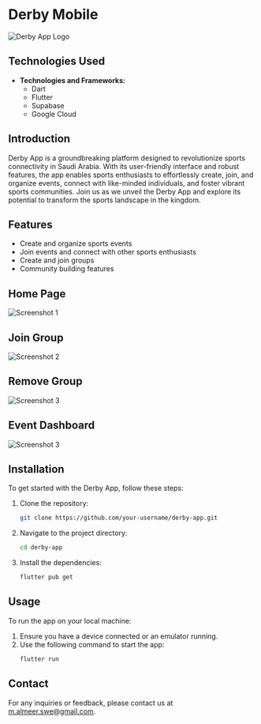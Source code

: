 # Derby Mobile

![Derby App Logo](assets/Derpy-logo.jpeg)

## Technologies Used

-   **Technologies and Frameworks:**
    -   Dart
    -   Flutter
    -   Supabase
    -   Google Cloud

## Introduction

Derby App is a groundbreaking platform designed to revolutionize sports connectivity in Saudi Arabia. With its user-friendly interface and robust features, the app enables sports enthusiasts to effortlessly create, join, and organize events, connect with like-minded individuals, and foster vibrant sports communities. Join us as we unveil the Derby App and explore its potential to transform the sports landscape in the kingdom.

## Features

-   Create and organize sports events
-   Join events and connect with other sports enthusiasts
-   Create and join groups
-   Community building features

## Home Page

![Screenshot 1](assets/screenshot/Home-Page.png)

## Join Group

![Screenshot 2](assets/screenshot/Join-Group.png)

## Remove Group

![Screenshot 3](assets/screenshot/Remove.png)

## Event Dashboard

![Screenshot 3](assets/screenshot/Event-Dashboard.png)

## Installation

To get started with the Derby App, follow these steps:

1. Clone the repository:
    ```bash
    git clone https://github.com/your-username/derby-app.git
    ```
2. Navigate to the project directory:
    ```bash
    cd derby-app
    ```
3. Install the dependencies:
    ```bash
    flutter pub get
    ```

## Usage

To run the app on your local machine:

1. Ensure you have a device connected or an emulator running.
2. Use the following command to start the app:
    ```bash
    flutter run
    ```

## Contact

For any inquiries or feedback, please contact us at [m.almeer.swe@gmail.com](mailto:email@example.com).
